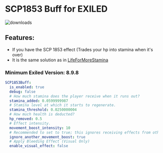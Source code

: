 # SCP1853 Buff for EXILED
![downloads](https://img.shields.io/github/downloads/Vretu-Dev/SCP1853Buff/total)
## Features:
- If you have the SCP 1853 effect (Trades your hp into stamina when it's over)
- It is the same solution as in [LifeForMoreStamina](https://github.com/Vretu-Dev/LifeForMoreStamina)
### Minimum Exiled Version: 8.9.8

```yaml
SCP1853Buff:
  is_enabled: true
  debug: false
  # How much stamina does the player receive when it runs out?
  stamina_added: 0.0599999987
  # Stamina level at which it starts to regenerate.
  stamina_threshold: 0.0250000004
  # How much health is deducted?
  hp_removed: 0.5
  # Effect intensity.
  movement_boost_intensity: 10
  # Recommended to set to true; this ignores receiving effects from other plugins or items.
  ignore_another_movement_boost: true
  # Apply Bleeding Effect (Visual Only)
  enable_visual_effect: false
```
